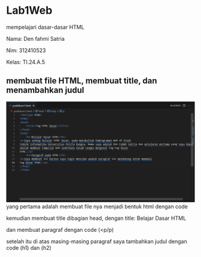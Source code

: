 # Lab1Web
mempelajari dasar-dasar HTML <p>
Nama: Den fahmi Satria <p>
Nim: 312410523 <p>
Kelas: TI.24.A.5 <p>
## membuat file HTML, membuat title, dan menambahkan judul
![gambar1](m1.PNG) 
yang pertama adalah membuat file nya menjadi bentuk html dengan code <!doctype html> <p>
kemudian membuat title dibagian head, dengan title: Belajar Dasar HTML <p>
dan membuat paragraf dengan code (<p/p) <p>
setelah itu di atas masing-masing paragraf saya tambahkan judul dengan code (h1) dan (h2) <p>

